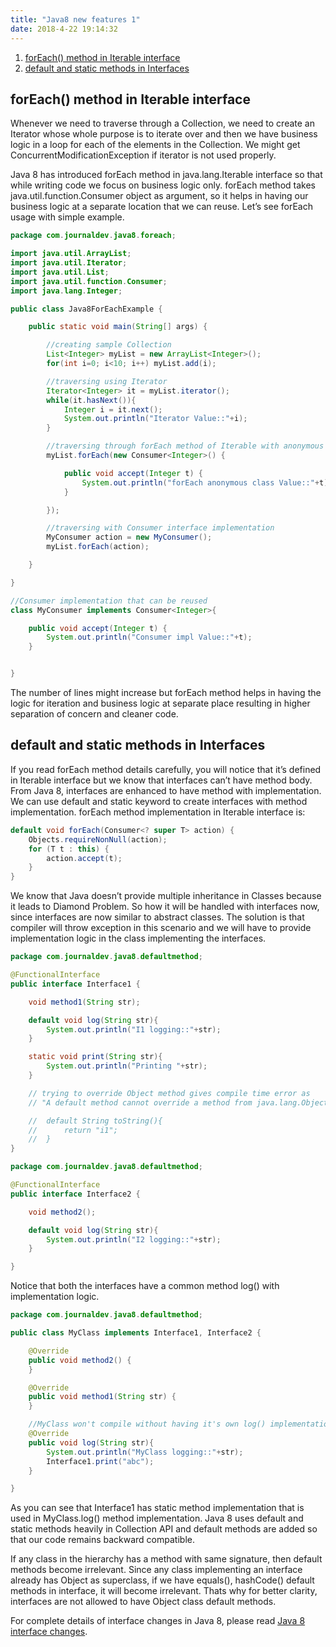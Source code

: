 ```yaml
---
title: "Java8 new features 1"
date: 2018-4-22 19:14:32
---
```


1. [forEach() method in Iterable interface](#first)
2. [default and static methods in Interfaces](#second)

## <a id="first"></a>forEach() method in Iterable interface
Whenever we need to traverse through a Collection, we need to create an Iterator whose whole purpose is to iterate over and then we have business logic in a loop for each of the elements in the Collection. We might get ConcurrentModificationException if iterator is not used properly.

Java 8 has introduced forEach method in java.lang.Iterable interface so that while writing code we focus on business logic only. forEach method takes java.util.function.Consumer object as argument, so it helps in having our business logic at a separate location that we can reuse. Let’s see forEach usage with simple example.

```java
package com.journaldev.java8.foreach;

import java.util.ArrayList;
import java.util.Iterator;
import java.util.List;
import java.util.function.Consumer;
import java.lang.Integer;

public class Java8ForEachExample {

	public static void main(String[] args) {

		//creating sample Collection
		List<Integer> myList = new ArrayList<Integer>();
		for(int i=0; i<10; i++) myList.add(i);

		//traversing using Iterator
		Iterator<Integer> it = myList.iterator();
		while(it.hasNext()){
			Integer i = it.next();
			System.out.println("Iterator Value::"+i);
		}

		//traversing through forEach method of Iterable with anonymous class
		myList.forEach(new Consumer<Integer>() {

			public void accept(Integer t) {
				System.out.println("forEach anonymous class Value::"+t);
			}

		});

		//traversing with Consumer interface implementation
		MyConsumer action = new MyConsumer();
		myList.forEach(action);

	}

}

//Consumer implementation that can be reused
class MyConsumer implements Consumer<Integer>{

	public void accept(Integer t) {
		System.out.println("Consumer impl Value::"+t);
	}


}
```
The number of lines might increase but forEach method helps in having the logic for iteration and business logic at separate place resulting in higher separation of concern and cleaner code.

## <a id="second"></a>default and static methods in Interfaces
If you read forEach method details carefully, you will notice that it’s defined in Iterable interface but we know that interfaces can’t have method body. From Java 8, interfaces are enhanced to have method with implementation. We can use default and static keyword to create interfaces with method implementation. forEach method implementation in Iterable interface is:

```java
default void forEach(Consumer<? super T> action) {
    Objects.requireNonNull(action);
    for (T t : this) {
        action.accept(t);
    }
}
```
We know that Java doesn’t provide multiple inheritance in Classes because it leads to Diamond Problem. So how it will be handled with interfaces now, since interfaces are now similar to abstract classes. The solution is that compiler will throw exception in this scenario and we will have to provide implementation logic in the class implementing the interfaces.

```java
package com.journaldev.java8.defaultmethod;

@FunctionalInterface
public interface Interface1 {

	void method1(String str);

	default void log(String str){
		System.out.println("I1 logging::"+str);
	}

	static void print(String str){
		System.out.println("Printing "+str);
	}

    // trying to override Object method gives compile time error as
    // "A default method cannot override a method from java.lang.Object"

    //	default String toString(){
    //		return "i1";
    //	}
}
```

```java
package com.journaldev.java8.defaultmethod;

@FunctionalInterface
public interface Interface2 {

	void method2();

	default void log(String str){
		System.out.println("I2 logging::"+str);
	}

}
```
Notice that both the interfaces have a common method log() with implementation logic.

```java
package com.journaldev.java8.defaultmethod;

public class MyClass implements Interface1, Interface2 {

	@Override
	public void method2() {
	}

	@Override
	public void method1(String str) {
	}

	//MyClass won't compile without having it's own log() implementation
	@Override
	public void log(String str){
		System.out.println("MyClass logging::"+str);
		Interface1.print("abc");
	}

}
```

As you can see that Interface1 has static method implementation that is used in MyClass.log() method implementation. Java 8 uses default and static methods heavily in Collection API and default methods are added so that our code remains backward compatible.

If any class in the hierarchy has a method with same signature, then default methods become irrelevant. Since any class implementing an interface already has Object as superclass, if we have equals(), hashCode() default methods in interface, it will become irrelevant. Thats why for better clarity, interfaces are not allowed to have Object class default methods.

For complete details of interface changes in Java 8, please read [Java 8 interface changes](https://www.journaldev.com/2752/java-8-interface-changes-static-method-default-method).
